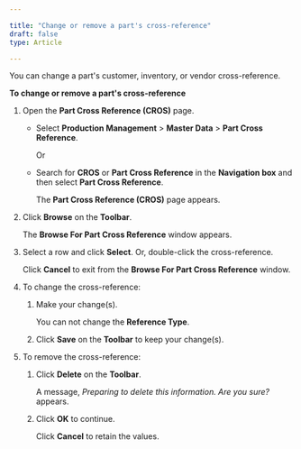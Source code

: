 ```yaml
---

title: "Change or remove a part's cross-reference"
draft: false
type: Article

---
```


You can change a part's customer, inventory, or vendor cross-reference.

**To change or remove a part's cross-reference**

1. Open the **Part Cross Reference (CROS)** page.

    - Select **Production Management** > **Master Data** > **Part Cross Reference**.

        Or

    - Search for **CROS** or **Part Cross Reference** in the **Navigation box** and then select **Part Cross Reference**.

       The **Part Cross Reference (CROS)** page appears.

2. Click **Browse** on the **Toolbar**.

    The **Browse For Part Cross Reference** window appears.

3. Select a row and click **Select**. Or, double-click the cross-reference.

    Click **Cancel** to exit from the **Browse For Part Cross Reference** window.

4. To change the cross-reference:

    1. Make your change(s).

        You can not change the **Reference Type**.

    2. Click **Save** on the **Toolbar** to keep your change(s).

5. To remove the cross-reference:

    1. Click **Delete** on the **Toolbar**.

        A message, *Preparing to delete this information. Are you sure?* appears.

    2. Click **OK** to continue.

        Click **Cancel** to retain the values.